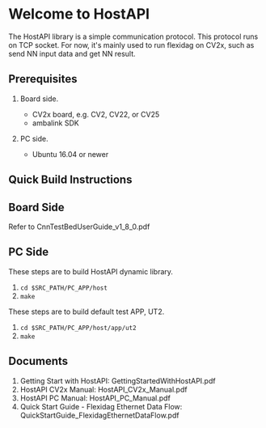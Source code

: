 Welcome to HostAPI
==================
The HostAPI library is a simple communication protocol. This protocol runs on 
TCP socket. For now, it's mainly used to run flexidag on CV2x, such as send NN input data and get NN result.

Prerequisites
-------------

1. Board side.
   * CV2x board, e.g. CV2, CV22, or CV25
   * ambalink SDK

2. PC side.
   * Ubuntu 16.04 or newer

Quick Build Instructions
------------------------
## Board Side

Refer to  CnnTestBedUserGuide_v1_8_0.pdf

## PC Side
These steps are to build HostAPI dynamic library.
1. `cd $SRC_PATH/PC_APP/host`
2. `make`

These steps are to build default test APP, UT2.
1. `cd $SRC_PATH/PC_APP/host/app/ut2`
2. `make`

Documents
---------
1. Getting Start with HostAPI: GettingStartedWithHostAPI.pdf
2. HostAPI CV2x Manual: HostAPI_CV2x_Manual.pdf
3. HostAPI PC Manual: HostAPI_PC_Manual.pdf
4. Quick Start Guide - Flexidag Ethernet Data Flow: QuickStartGuide_FlexidagEthernetDataFlow.pdf

